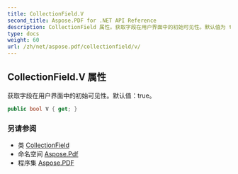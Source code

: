 ```yaml
---
title: CollectionField.V
second_title: Aspose.PDF for .NET API Reference
description: CollectionField 属性。获取字段在用户界面中的初始可见性。默认值为 true
type: docs
weight: 60
url: /zh/net/aspose.pdf/collectionfield/v/
---
```

## CollectionField.V 属性

获取字段在用户界面中的初始可见性。默认值：true。

```csharp
public bool V { get; }
```

### 另请参阅

* 类 [CollectionField](../)
* 命名空间 [Aspose.Pdf](../../../aspose.pdf/)
* 程序集 [Aspose.PDF](../../../)